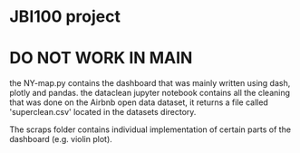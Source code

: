 # JBI100 project
# **DO NOT WORK IN MAIN**

the NY-map.py contains the dashboard that was mainly written using dash, plotly and pandas.
the dataclean jupyter notebook contains all the cleaning that was done on the Airbnb open data dataset, it returns a file called 'superclean.csv' located in the datasets directory.




The scraps folder contains individual implementation of certain parts of the dashboard (e.g. violin plot).
